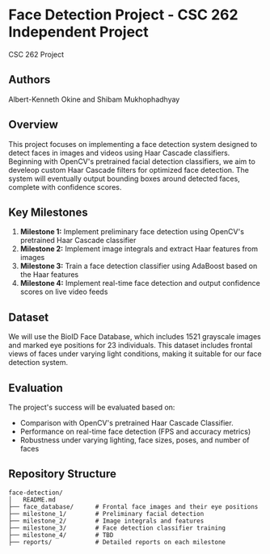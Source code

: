# Face Detection Project - CSC 262 Independent Project
CSC 262 Project

## Authors
Albert-Kenneth Okine and Shibam Mukhophadhyay

## Overview
This project focuses on implementing a face detection system designed to detect faces in images and videos using Haar Cascade classifiers. Beginning with OpenCV's pretrained facial detection classifiers, we aim to develeop custom Haar Cascade filters for optimized face detection. The system will eventually output bounding boxes around detected faces, complete with confidence scores.

## Key Milestones
1. **Milestone 1:** Implement preliminary face detection using OpenCV's pretrained Haar Cascade classifier
2. **Milestone 2:** Implement image integrals and extract Haar features from images
3. **Milestone 3:** Train a face detection classifier using AdaBoost based on the Haar features
4. **Milestone 4:** Implement real-time face detection and output confidence scores on live video feeds

## Dataset
We will use the BioID Face Database, which includes 1521 grayscale images and marked eye positions for 23 individuals. This dataset includes frontal views of faces under varying light conditions, making it suitable for our face detection system.

## Evaluation
The project's success will be evaluated based on:
- Comparison with OpenCV's pretrained Haar Cascade Classifier.
- Performance on real-time face detection (FPS and accuracy metrics)
- Robustness under varying lighting, face sizes, poses, and number of faces

## Repository Structure
```
face-detection/
│   README.md
├── face_database/      # Frontal face images and their eye positions
├── milestone_1/        # Preliminary facial detection
├── milestone_2/        # Image integrals and features 
├── milestone_3/        # Face detection classifier training
├── milestone_4/        # TBD
├── reports/            # Detailed reports on each milestone